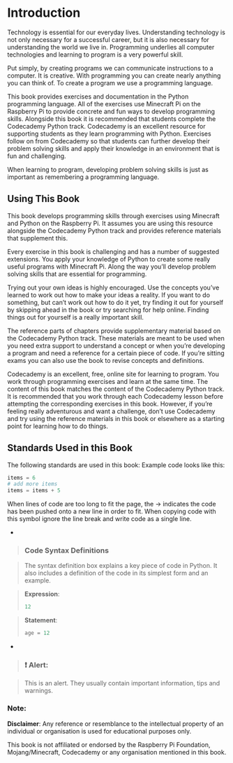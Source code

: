 # Introduction

Technology is essential for our everyday lives. Understanding technology is not
only necessary for a successful career, but it is also necessary for
understanding the world we live in. Programming underlies all computer
technologies and learning to program is a very powerful skill.

Put simply, by creating programs we can communicate instructions to a computer.
It is creative. With programming you can create nearly anything you can think
of. To create a program we use a programming language.

This book provides exercises and documentation in the Python programming
language. All of the exercises use Minecraft Pi on the Raspberry Pi to provide
concrete and fun ways to develop programming skills. Alongside this book it is
recommended that students complete the Codecademy Python track. Codecademy is an
excellent resource for supporting students as they learn programming with
Python. Exercises follow on from Codecademy so that students can further develop
their problem solving skills and apply their knowledge in an environment that is
fun and challenging.

When learning to program, developing problem solving skills is just as important
as remembering a programming language.


## Using This Book

This book develops programming skills through exercises using Minecraft and
Python on the Raspberry Pi. It assumes you are using this resource alongside the
Codecademy Python track and provides reference materials that supplement this.

Every exercise in this book is challenging and has a number of suggested
extensions. You apply your knowledge of Python to create some really useful
programs with Minecraft Pi. Along the way you’ll develop problem solving skills
that are essential for programming.

Trying out your own ideas is highly encouraged. Use the concepts you’ve learned
to work out how to make your ideas a reality. If you want to do something, but
can’t work out how to do it yet, try finding it out for yourself by skipping
ahead in the book or try searching for help online. Finding things out for
yourself is a really important skill.

The reference parts of chapters provide supplementary material based on the
Codecademy Python track. These materials are meant to be used when you need
extra support to understand a concept or when you’re developing a program and
need a reference for a certain piece of code. If you’re sitting exams you can
also use the book to revise concepts and definitions.

Codecademy is an excellent, free, online site for learning to program. You work
through programming exercises and learn at the same time. The content of this
book matches the content of the Codecademy Python track. It is recommended that
you work through each Codecademy lesson before attempting the corresponding
exercises in this book. However, if you’re feeling really adventurous and want a
challenge, don’t use Codecademy and try using the reference materials in this
book or elsewhere as a starting point for learning how to do things.


## Standards Used in this Book

The following standards are used in this book: Example code looks like this:

```python
items = 6
# add more items
items = items + 5
```

When lines of code are too long to fit the page, the -> indicates the code has
been pushed onto a new line in order to fit. When copying code with this symbol
ignore the line break and write code as a single line.

-
> ### Code Syntax Definitions

> The syntax definition box explains a key piece of code in Python. It also
> includes a definition of the code in its simplest form and an example.

> **Expression**:
> ```python
> 12
> ```

> **Statement**:
> ```python
> age = 12
> ```

-
> ### :exclamation: Alert: 

> This is an alert. They usually contain important information, tips
and warnings.

### Note: 

**Disclaimer**: Any reference or resemblance to the intellectual
property of an individual or organisation is used for educational purposes only.

This book is not affiliated or endorsed by the Raspberry Pi Foundation,
Mojang/Minecraft, Codecademy or any organisation mentioned in this book.
